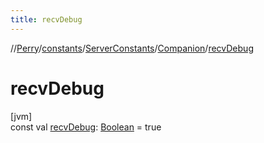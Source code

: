 ```yaml
---
title: recvDebug
---
```

//[Perry](../../../../index.html)/[constants](../../index.html)/[ServerConstants](../index.html)/[Companion](index.html)/[recvDebug](recv-debug.html)



# recvDebug



[jvm]\
const val [recvDebug](recv-debug.html): [Boolean](https://kotlinlang.org/api/latest/jvm/stdlib/kotlin/-boolean/index.html) = true




